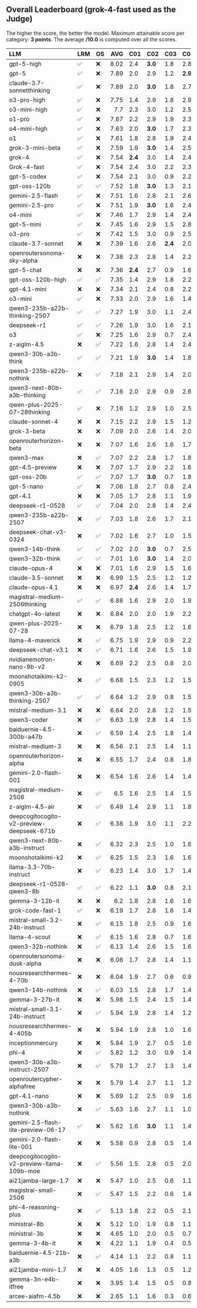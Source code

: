 ## Overall Leaderboard (grok-4-fast used as the Judge)

The higher the score, the better the model.
Maximum attainable score per category: **3 points**.
The average **/10.0** is computed over all the scores.

| LLM                                        | LRM                | OS                 |   AVG | C01     | C02     | C03     | C04     | C05     | C06     | C07     | C08     | C09     | C10     | C11     | C12     | C13     |
|:-------------------------------------------|:-------------------|:-------------------|------:|:--------|:--------|:--------|:--------|:--------|:--------|:--------|:--------|:--------|:--------|:--------|:--------|:--------|
| gpt-5-high                                 | :white_check_mark: | :x:                |  8.02 | 2.4     | **3.0** | 1.8     | 2.8     | 1.8     | 2.9     | **2.7** | 2.6     | 2.9     | 0.8     | 2.1     | 2.9     | 2.8     |
| gpt-5                                      | :white_check_mark: | :x:                |  7.89 | 2.0     | 2.9     | 1.2     | **2.9** | 1.9     | 2.8     | 2.5     | 2.6     | 2.8     | 0.9     | 2.5     | 2.9     | 2.9     |
| claude-3.7-sonnetthinking                  | :white_check_mark: | :x:                |  7.89 | 2.0     | **3.0** | 1.8     | 2.7     | 1.9     | 2.5     | 2.5     | 2.6     | 2.8     | 0.7     | 2.4     | 3.0     | **2.9** |
| o3-pro-high                                | :white_check_mark: | :x:                |  7.75 | 1.4     | 2.9     | 1.8     | 2.9     | 2.2     | 2.8     | 2.5     | 2.6     | 3.0     | 0.7     | 2.5     | 2.9     | 2.4     |
| o3-mini-high                               | :white_check_mark: | :x:                |  7.7  | 2.3     | 3.0     | 1.2     | 2.5     | 2.1     | 2.8     | 2.2     | 2.4     | 2.9     | 0.8     | 2.3     | 2.8     | 2.8     |
| o1-pro                                     | :white_check_mark: | :x:                |  7.67 | 2.2     | 2.9     | 1.9     | 2.3     | 1.6     | 2.6     | 2.3     | 2.7     | 2.9     | 0.9     | 2.3     | 2.8     | 2.6     |
| o4-mini-high                               | :white_check_mark: | :x:                |  7.63 | 2.0     | **3.0** | 1.7     | 2.3     | 1.7     | 2.9     | 2.2     | 2.5     | 2.6     | 1.1     | 2.4     | 2.7     | 2.7     |
| o1                                         | :white_check_mark: | :x:                |  7.61 | 1.8     | 2.8     | 1.9     | 2.4     | 1.8     | 2.9     | 2.2     | 2.4     | 2.7     | 1.2     | 2.2     | 2.6     | 2.7     |
| grok-3-mini-beta                           | :white_check_mark: | :x:                |  7.59 | 1.9     | **3.0** | 1.4     | 2.5     | 1.6     | 2.9     | 2.2     | 2.5     | **3.0** | 0.8     | 2.2     | 2.9     | 2.6     |
| grok-4                                     | :white_check_mark: | :x:                |  7.54 | **2.4** | 3.0     | 1.4     | 2.4     | 1.4     | 2.9     | 2.5     | 2.0     | 2.8     | 1.0     | 2.4     | 2.8     | 2.5     |
| Grok-4-fast                                | :white_check_mark: | :x:                |  7.54 | 2.4     | 3.0     | 2.2     | 2.3     | 0.8     | 2.6     | 2.3     | 2.4     | 3.0     | 0.7     | **2.6** | 2.8     | 2.5     |
| gpt-5-codex                                | :white_check_mark: | :x:                |  7.54 | 2.1     | 3.0     | 0.9     | 2.2     | 1.9     | 2.9     | 2.5     | 2.1     | 2.6     | 1.1     | 2.5     | 2.9     | 2.6     |
| gpt-oss-120b                               | :white_check_mark: | :white_check_mark: |  7.52 | 1.8     | **3.0** | 1.3     | 2.1     | **2.4** | 2.7     | 2.1     | 2.1     | 2.9     | 0.8     | 2.5     | 2.9     | 2.7     |
| gemini-2.5-flash                           | :white_check_mark: | :x:                |  7.51 | 1.6     | 2.8     | 2.1     | 2.6     | 1.8     | 2.6     | 2.3     | 2.7     | 2.8     | 0.9     | 2.0     | 2.2     | 2.8     |
| gemini-2.5-pro                             | :white_check_mark: | :x:                |  7.51 | 1.9     | **3.0** | 1.6     | 2.4     | 1.6     | 2.8     | 2.4     | 2.5     | 2.9     | 0.9     | 2.2     | 2.4     | 2.6     |
| o4-mini                                    | :white_check_mark: | :x:                |  7.46 | 1.7     | 2.9     | 1.4     | 2.4     | 1.8     | 2.8     | 2.5     | 2.2     | 2.9     | 1.2     | 2.0     | 2.9     | 2.7     |
| gpt-5-mini                                 | :white_check_mark: | :x:                |  7.45 | 1.6     | 2.9     | 1.5     | 2.8     | 1.1     | 2.9     | 2.4     | 2.3     | 2.9     | 0.8     | 2.2     | 3.0     | 2.8     |
| o3-pro                                     | :white_check_mark: | :x:                |  7.42 | 1.5     | 3.0     | 0.9     | 2.5     | 2.1     | 2.9     | 2.4     | 2.2     | 2.9     | 0.7     | 2.3     | 3.0     | 2.6     |
| claude-3.7-sonnet                          | :x:                | :x:                |  7.39 | 1.6     | 2.6     | **2.4** | 2.0     | 1.3     | 2.5     | 2.2     | 2.4     | 2.8     | 1.1     | 2.1     | **3.0** | 2.8     |
| openroutersonoma-sky-alpha                 | :x:                | :x:                |  7.38 | 2.3     | 2.8     | 1.4     | 2.2     | 1.0     | 2.9     | 2.5     | **2.8** | 2.8     | 0.8     | 2.1     | 2.8     | 2.5     |
| gpt-5-chat                                 | :x:                | :x:                |  7.36 | **2.4** | 2.7     | 0.9     | 1.6     | 1.9     | 2.9     | 2.4     | 1.9     | 3.0     | 0.8     | 2.5     | 2.9     | 2.8     |
| gpt-oss-120b-high                          | :white_check_mark: | :white_check_mark: |  7.35 | 1.4     | 2.9     | 1.8     | 2.2     | 1.8     | 2.8     | 1.9     | 2.5     | 2.9     | 0.8     | 2.1     | 2.9     | 2.8     |
| gpt-4.1-mini                               | :x:                | :x:                |  7.34 | 2.1     | 2.4     | 0.8     | 2.2     | 1.9     | 2.6     | 2.5     | 2.5     | 2.9     | 0.9     | 2.4     | 2.9     | 2.7     |
| o3-mini                                    | :white_check_mark: | :x:                |  7.33 | 2.0     | 2.9     | 1.6     | 1.4     | 2.1     | **3.0** | 2.5     | 2.3     | 2.9     | 0.8     | 2.0     | 2.4     | 2.8     |
| qwen3-235b-a22b-thinking-2507              | :white_check_mark: | :white_check_mark: |  7.27 | 1.9     | 3.0     | 1.1     | 2.4     | 0.9     | **3.0** | 2.4     | 2.6     | 2.9     | 0.9     | 2.0     | 3.0     | 2.5     |
| deepseek-r1                                | :white_check_mark: | :white_check_mark: |  7.26 | 1.9     | 3.0     | 1.6     | 2.1     | 0.8     | 2.8     | 2.5     | 2.2     | 2.9     | 0.8     | 2.3     | 2.5     | 2.7     |
| o3                                         | :white_check_mark: | :x:                |  7.25 | 1.6     | 2.9     | 0.7     | 2.4     | 1.5     | 2.9     | 2.5     | 2.4     | 2.8     | 1.2     | 2.1     | 2.6     | 2.8     |
| z-aiglm-4.5                                | :x:                | :white_check_mark: |  7.22 | 1.6     | 2.8     | 1.4     | 2.4     | 1.9     | 2.8     | 2.4     | 1.9     | 2.8     | 0.7     | 2.3     | 2.6     | 2.8     |
| qwen3-30b-a3b-think                        | :white_check_mark: | :white_check_mark: |  7.21 | 1.9     | **3.0** | 1.4     | 1.8     | 0.6     | 2.9     | 2.5     | 2.6     | 2.8     | 0.8     | 2.1     | 3.0     | 2.8     |
| qwen3-235b-a22b-nothink                    | :x:                | :white_check_mark: |  7.18 | 2.1     | 2.9     | 1.4     | 2.0     | 1.1     | 2.8     | 2.5     | 1.6     | 2.9     | 1.3     | 2.0     | 2.6     | 2.8     |
| qwen3-next-80b-a3b-thinking                | :white_check_mark: | :white_check_mark: |  7.16 | 2.0     | 2.9     | 0.9     | 2.6     | 0.8     | 2.6     | 2.2     | 2.6     | **3.0** | 0.7     | 2.3     | 2.8     | 2.5     |
| qwen-plus-2025-07-28thinking               | :white_check_mark: | :x:                |  7.16 | 1.2     | 2.9     | 1.0     | 2.5     | 1.3     | 2.9     | 2.5     | 2.4     | 2.9     | 1.0     | 2.2     | 2.8     | 2.3     |
| claude-sonnet-4                            | :x:                | :x:                |  7.15 | 2.2     | 2.9     | 1.5     | 1.2     | 1.4     | 2.6     | 2.4     | 1.9     | 2.9     | 1.1     | 2.1     | 2.8     | 2.9     |
| grok-3-beta                                | :x:                | :x:                |  7.09 | 2.0     | 2.6     | 1.4     | 2.0     | 1.1     | 2.7     | **2.7** | 1.8     | 2.9     | 0.8     | 2.1     | 2.8     | 2.9     |
| openrouterhorizon-beta                     | :x:                | :x:                |  7.07 | 1.6     | 2.6     | 1.6     | 1.7     | 2.0     | 2.9     | 2.2     | 1.5     | 2.9     | 1.0     | 2.1     | 2.7     | 2.8     |
| qwen3-max                                  | :x:                | :white_check_mark: |  7.07 | 2.2     | 2.8     | 1.7     | 1.8     | 0.8     | 2.9     | 2.2     | 1.9     | 2.8     | 0.8     | 2.2     | 2.8     | 2.6     |
| gpt-4.5-preview                            | :x:                | :x:                |  7.07 | 1.7     | 2.9     | 2.2     | 1.6     | 0.7     | 2.9     | 2.5     | 1.6     | 2.8     | 1.3     | 2.0     | 2.5     | 2.8     |
| gpt-oss-20b                                | :white_check_mark: | :white_check_mark: |  7.07 | 1.7     | **3.0** | 0.7     | 1.8     | 1.3     | 2.8     | 2.2     | 2.6     | 2.8     | 1.0     | 2.5     | 2.5     | 2.8     |
| gpt-5-nano                                 | :white_check_mark: | :x:                |  7.06 | 1.8     | 2.7     | 0.8     | 2.4     | 1.1     | 2.9     | 2.3     | 2.5     | 2.9     | 0.6     | 2.0     | 3.0     | 2.7     |
| gpt-4.1                                    | :x:                | :x:                |  7.05 | 1.7     | 2.8     | 1.1     | 1.9     | 1.8     | 2.9     | 2.6     | 1.6     | 2.8     | 0.8     | 2.5     | 2.6     | 2.5     |
| deepseek-r1-0528                           | :white_check_mark: | :white_check_mark: |  7.04 | 2.0     | 2.8     | 1.4     | 2.4     | 1.4     | 2.0     | 2.0     | 2.4     | 2.8     | 0.7     | 2.0     | 2.8     | 2.7     |
| qwen3-235b-a22b-2507                       | :x:                | :white_check_mark: |  7.03 | 1.8     | 2.6     | 1.7     | 2.1     | 1.1     | 2.9     | 2.6     | 1.5     | 2.8     | 1.1     | 2.2     | 2.4     | 2.5     |
| deepseek-chat-v3-0324                      | :x:                | :white_check_mark: |  7.02 | 1.6     | 2.7     | 1.0     | 1.5     | 1.2     | 2.5     | 2.3     | **2.8** | 2.9     | 0.9     | 2.4     | 2.9     | 2.6     |
| qwen3-14b-think                            | :white_check_mark: | :white_check_mark: |  7.02 | 2.0     | **3.0** | 0.7     | 2.5     | 1.2     | 2.7     | 2.5     | 2.5     | 2.9     | 0.7     | 1.9     | 1.9     | 2.6     |
| qwen3-32b-think                            | :white_check_mark: | :white_check_mark: |  7.01 | 1.6     | **3.0** | 1.4     | 2.0     | 1.4     | 2.9     | 2.4     | 1.6     | 3.0     | 0.7     | 2.2     | 2.6     | 2.8     |
| claude-opus-4                              | :x:                | :x:                |  7.01 | 1.6     | 2.9     | 1.5     | 1.6     | 1.1     | 2.5     | 2.2     | 2.6     | 2.9     | 1.2     | 1.6     | 2.9     | 2.8     |
| claude-3.5-sonnet                          | :x:                | :x:                |  6.99 | 1.5     | 2.5     | 1.2     | 1.2     | 0.8     | 2.9     | 2.2     | 2.6     | 2.9     | **1.4** | 2.4     | 3.0     | 2.7     |
| claude-opus-4.1                            | :x:                | :x:                |  6.97 | **2.4** | 2.6     | 1.4     | 1.7     | 1.1     | 2.8     | 2.2     | 1.8     | 2.8     | 0.9     | 1.9     | 2.7     | 2.8     |
| magistral-medium-2506thinking              | :white_check_mark: | :white_check_mark: |  6.88 | 1.6     | 2.9     | 2.0     | 1.9     | 1.2     | 2.2     | 1.9     | 1.9     | 2.8     | 0.9     | 2.1     | 2.8     | 2.5     |
| chatgpt-4o-latest                          | :x:                | :x:                |  6.84 | 2.0     | 2.0     | 1.9     | 2.2     | 1.9     | 2.9     | 2.4     | 1.4     | 2.8     | 0.9     | 1.6     | 2.3     | 2.5     |
| qwen-plus-2025-07-28                       | :x:                | :x:                |  6.79 | 1.8     | 2.5     | 1.2     | 1.6     | 1.2     | 2.8     | 2.5     | 1.6     | 3.0     | 0.8     | 2.5     | 2.5     | 2.7     |
| llama-4-maverick                           | :x:                | :white_check_mark: |  6.75 | 1.9     | 2.9     | 0.9     | 2.2     | 0.8     | 2.7     | 2.2     | 2.1     | 2.6     | 0.8     | 2.1     | 2.4     | 2.6     |
| deepseek-chat-v3.1                         | :x:                | :white_check_mark: |  6.71 | 1.6     | 2.6     | 1.5     | 1.9     | 0.8     | 2.6     | 1.6     | 2.5     | 2.9     | 0.8     | 2.4     | 2.5     | 2.8     |
| nvidianemotron-nano-9b-v2                  | :x:                | :x:                |  6.69 | 2.2     | 2.5     | 0.8     | 2.0     | 0.9     | 2.9     | 1.6     | 2.7     | 2.8     | 0.6     | 1.9     | 2.7     | 2.5     |
| moonshotaikimi-k2-0905                     | :x:                | :white_check_mark: |  6.68 | 1.5     | 2.3     | 1.2     | 1.5     | 1.3     | 2.9     | 2.5     | 2.5     | 2.6     | 0.8     | 2.1     | 2.1     | 2.6     |
| qwen3-30b-a3b-thinking-2507                | :white_check_mark: | :white_check_mark: |  6.64 | 1.2     | 2.9     | 0.8     | 1.5     | 1.4     | 2.8     | 2.0     | 2.5     | 2.9     | 1.1     | 1.9     | 2.1     | 2.8     |
| mistral-medium-3.1                         | :x:                | :x:                |  6.64 | 2.0     | 2.8     | 1.2     | 1.5     | 0.7     | 2.7     | 2.3     | 1.8     | 2.9     | 1.0     | 2.1     | 2.4     | 2.6     |
| qwen3-coder                                | :x:                | :white_check_mark: |  6.63 | 1.9     | 2.8     | 1.4     | 1.5     | 1.1     | 2.2     | 2.6     | 1.9     | 2.9     | 0.9     | 1.5     | 2.5     | 2.6     |
| baiduernie-4.5-300b-a47b                   | :x:                | :white_check_mark: |  6.59 | 1.4     | 2.5     | 1.8     | 1.4     | 1.1     | 2.9     | 2.4     | 0.9     | 2.8     | 1.1     | 1.8     | 2.9     | 2.8     |
| mistral-medium-3                           | :x:                | :x:                |  6.56 | 2.1     | 2.5     | 1.4     | 1.1     | 1.5     | 2.6     | 1.9     | 1.4     | 2.8     | 1.1     | 1.8     | 2.6     | 2.8     |
| openrouterhorizon-alpha                    | :x:                | :x:                |  6.55 | 1.7     | 2.4     | 0.8     | 1.8     | 1.9     | 2.8     | 2.1     | 0.8     | 2.9     | 0.8     | 2.3     | 2.7     | 2.5     |
| gemini-2.0-flash-001                       | :x:                | :x:                |  6.54 | 1.6     | 2.6     | 1.4     | 1.4     | 0.9     | 2.8     | 2.2     | 2.5     | 2.8     | 0.9     | 1.7     | 2.4     | 2.3     |
| magistral-medium-2506                      | :x:                | :white_check_mark: |  6.5  | 1.6     | 2.5     | 1.4     | 1.5     | 1.4     | 2.6     | 2.1     | 1.8     | 2.8     | 1.3     | 1.4     | 2.3     | 2.6     |
| z-aiglm-4.5-air                            | :x:                | :white_check_mark: |  6.49 | 1.4     | 2.9     | 1.1     | 1.8     | 1.1     | 2.9     | 2.1     | 1.6     | 3.0     | 0.7     | 1.7     | 2.4     | 2.5     |
| deepcogitocogito-v2-preview-deepseek-671b  | :x:                | :white_check_mark: |  6.38 | 1.9     | 3.0     | 1.1     | 2.2     | 1.2     | 2.5     | 1.1     | 2.3     | 2.2     | 0.7     | 1.6     | 2.4     | 2.7     |
| qwen3-next-80b-a3b-instruct                | :x:                | :white_check_mark: |  6.32 | 2.3     | 2.5     | 1.0     | 1.6     | 0.7     | 2.4     | 1.6     | 1.7     | 2.8     | 1.1     | 2.1     | 2.1     | 2.8     |
| moonshotaikimi-k2                          | :x:                | :white_check_mark: |  6.25 | 1.5     | 2.3     | 1.6     | 1.6     | 0.7     | 2.3     | 2.3     | 1.7     | 2.8     | 0.8     | 2.0     | 2.3     | 2.5     |
| llama-3.3-70b-instruct                     | :x:                | :white_check_mark: |  6.23 | 1.4     | 3.0     | 1.7     | 1.4     | 0.8     | 2.7     | 1.6     | 1.4     | 2.8     | 0.9     | 1.7     | 2.7     | 2.1     |
| deepseek-r1-0528-qwen3-8b                  | :white_check_mark: | :white_check_mark: |  6.22 | 1.1     | **3.0** | 0.8     | 2.1     | 1.0     | 2.2     | 2.0     | 2.0     | 2.9     | 0.9     | 1.1     | 2.6     | 2.5     |
| gemma-3-12b-it                             | :x:                | :x:                |  6.2  | 1.8     | 2.8     | 1.6     | 1.6     | 0.6     | 2.7     | 1.6     | 1.1     | 2.9     | 0.9     | 1.7     | 2.4     | 2.6     |
| grok-code-fast-1                           | :white_check_mark: | :x:                |  6.19 | 1.7     | 2.8     | 1.6     | 1.4     | 0.8     | 2.9     | 0.8     | 1.7     | 2.9     | 0.7     | 1.7     | 2.8     | 2.5     |
| mistral-small-3.2-24b-instruct             | :x:                | :white_check_mark: |  6.15 | 1.8     | 2.5     | 0.9     | 1.6     | 0.7     | 2.0     | 1.9     | 2.0     | 2.8     | 1.1     | 1.9     | 2.1     | 2.4     |
| llama-4-scout                              | :x:                | :white_check_mark: |  6.15 | 1.6     | 2.8     | 0.7     | 1.6     | 0.8     | 2.5     | 2.0     | 1.4     | 2.4     | 0.8     | 1.9     | 2.7     | 2.6     |
| qwen3-32b-nothink                          | :x:                | :white_check_mark: |  6.13 | 1.4     | 2.6     | 1.5     | 1.6     | 1.2     | 2.3     | 2.1     | 0.7     | 2.9     | 0.8     | 2.0     | 2.5     | 2.2     |
| openroutersonoma-dusk-alpha                | :x:                | :x:                |  6.06 | 1.7     | 2.8     | 1.4     | 1.1     | 1.2     | 2.4     | 2.5     | 0.6     | 2.9     | 0.7     | 2.5     | 1.8     | 2.4     |
| nousresearchhermes-4-70b                   | :x:                | :x:                |  6.04 | 1.9     | 2.7     | 0.6     | 0.9     | 0.6     | 2.3     | 2.5     | 1.9     | 2.7     | 1.0     | 1.7     | 2.1     | 2.5     |
| qwen3-14b-nothink                          | :x:                | :white_check_mark: |  6.03 | 1.5     | 2.8     | 1.7     | 1.4     | 0.7     | 2.5     | 2.1     | 0.3     | 2.9     | 0.9     | 2.1     | 1.9     | 2.6     |
| gemma-3-27b-it                             | :x:                | :x:                |  5.98 | 1.5     | 2.4     | 1.5     | 1.4     | 0.8     | 2.8     | 2.2     | 0.8     | 2.9     | 0.6     | 1.6     | 2.2     | 2.6     |
| mistral-small-3.1-24b-instruct             | :x:                | :white_check_mark: |  5.94 | 1.9     | 2.8     | 1.4     | 1.2     | 0.9     | 2.0     | 1.9     | 0.9     | 2.7     | 0.8     | 1.5     | 2.5     | 2.5     |
| nousresearchhermes-4-405b                  | :x:                | :x:                |  5.94 | 1.9     | 2.8     | 1.0     | 1.6     | 0.8     | 2.6     | 1.8     | 0.4     | 2.9     | 0.7     | 2.1     | 1.9     | 2.6     |
| inceptionmercury                           | :x:                | :x:                |  5.84 | 1.9     | 2.7     | 0.5     | 1.6     | 0.9     | 2.0     | 2.5     | 1.0     | 2.8     | 0.6     | 1.5     | 2.3     | 2.5     |
| phi-4                                      | :x:                | :white_check_mark: |  5.82 | 1.2     | 3.0     | 0.9     | 1.4     | 0.8     | 1.8     | 2.1     | 1.4     | 2.9     | 0.8     | 1.4     | 2.2     | 2.8     |
| qwen3-30b-a3b-instruct-2507                | :x:                | :white_check_mark: |  5.79 | 1.7     | 2.7     | 1.3     | 1.4     | 0.9     | 2.5     | 1.8     | 1.3     | 2.6     | 0.7     | 1.2     | 2.1     | 2.4     |
| openroutercypher-alphafree                 | :x:                | :x:                |  5.79 | 1.4     | 2.7     | 1.1     | 1.2     | 0.5     | 2.8     | 2.3     | 0.8     | 2.0     | 1.1     | 1.9     | 2.1     | 2.5     |
| gpt-4.1-nano                               | :x:                | :x:                |  5.69 | 1.2     | 2.5     | 0.9     | 1.6     | 0.8     | 2.0     | 1.7     | 0.9     | 2.8     | 1.1     | 1.5     | 2.6     | 2.5     |
| qwen3-30b-a3b-nothink                      | :x:                | :white_check_mark: |  5.63 | 1.6     | 2.7     | 1.1     | 1.0     | 0.7     | 2.2     | 1.9     | 0.9     | 2.8     | 0.9     | 1.9     | 2.0     | 2.1     |
| gemini-2.5-flash-lite-preview-06-17        | :white_check_mark: | :x:                |  5.62 | 1.6     | **3.0** | 1.1     | 1.4     | 0.6     | 2.2     | 2.3     | 0.4     | 2.6     | 0.5     | 1.2     | 2.4     | 2.5     |
| gemini-2.0-flash-lite-001                  | :x:                | :x:                |  5.58 | 0.9     | 2.8     | 0.5     | 1.4     | 0.8     | 2.8     | 2.4     | 0.7     | 2.7     | 0.6     | 2.0     | 2.1     | 2.2     |
| deepcogitocogito-v2-preview-llama-109b-moe | :x:                | :white_check_mark: |  5.56 | 1.5     | 2.8     | 0.5     | 2.0     | 0.7     | 1.5     | 1.6     | 1.1     | 2.4     | 0.6     | 1.8     | 2.5     | 2.8     |
| ai21jamba-large-1.7                        | :x:                | :x:                |  5.47 | 1.0     | 2.5     | 0.6     | 1.1     | 0.9     | 2.0     | 2.1     | 0.7     | 2.9     | 0.6     | 1.8     | 2.5     | 2.7     |
| magistral-small-2506                       | :x:                | :white_check_mark: |  5.47 | 1.5     | 2.2     | 0.6     | 1.4     | 0.7     | 2.0     | 1.6     | 1.7     | 2.6     | 0.7     | 1.8     | 2.0     | 2.5     |
| phi-4-reasoning-plus                       | :x:                | :white_check_mark: |  5.13 | 1.8     | 2.2     | 0.5     | 2.1     | 1.4     | 1.5     | 1.1     | 1.6     | 2.2     | 0.6     | 1.3     | 1.8     | 2.0     |
| ministral-8b                               | :x:                | :x:                |  5.12 | 1.0     | 1.9     | 0.8     | 1.1     | 0.5     | 2.5     | 1.9     | 1.2     | 2.8     | 0.9     | 1.6     | 2.0     | 1.9     |
| ministral-3b                               | :x:                | :x:                |  4.65 | 1.0     | 2.0     | 0.5     | 0.7     | 0.3     | 2.3     | 1.5     | 0.7     | 2.2     | 0.7     | 1.8     | 2.2     | 2.2     |
| gemma-3-4b-it                              | :x:                | :x:                |  4.22 | 1.1     | 1.9     | 0.4     | 0.5     | 0.6     | 1.9     | 1.9     | 1.1     | 1.9     | 0.8     | 1.2     | 1.4     | 1.8     |
| baiduernie-4.5-21b-a3b                     | :x:                | :white_check_mark: |  4.14 | 1.1     | 2.2     | 0.8     | 1.1     | 0.7     | 1.8     | 1.1     | 0.3     | 2.0     | 0.4     | 1.1     | 1.5     | 2.1     |
| ai21jamba-mini-1.7                         | :x:                | :x:                |  4.05 | 1.6     | 1.3     | 0.5     | 1.2     | 0.8     | 1.5     | 1.2     | 0.7     | 1.9     | 0.6     | 0.9     | 1.8     | 1.9     |
| gemma-3n-e4b-itfree                        | :x:                | :x:                |  3.95 | 1.4     | 1.5     | 0.5     | 0.8     | 0.4     | 2.1     | 1.1     | 0.3     | 2.2     | 0.8     | 1.5     | 0.9     | 1.8     |
| arcee-aiafm-4.5b                           | :x:                | :x:                |  2.65 | 1.1     | 1.6     | 0.3     | 0.6     | 0.5     | 0.8     | 0.9     | 0.3     | 1.4     | 0.3     | 0.8     | 1.0     | 0.8     |